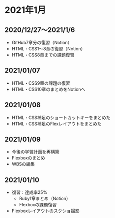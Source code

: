 # 2021年1月

## 2020/12/27〜2021/1/6

- GitHub7章分の復習（Notion）
- HTML・CSS1〜8章の復習（Notion）
- HTML・CSS8章までの課題復習

## 2021/01/07

- HTML・CSS9章の課題の復習
- HTML・CSS10章のまとめをNotionへ

## 2021/01/08

- HTML・CSS補足のショートカットキーをまとめた
- HTML・CSS補足のFlexレイアウトをまとめた

## 2021/01/09

- 今後の学習計画を再構築
- Flexboxのまとめ
- WBSの編集

## 2021/01/10

- 復習：達成率25%
  - Ruby1章まとめ（Notion）
  - Flexboxの課題復習
- Flexboxレイアウトのスクショ撮影


